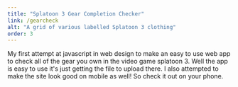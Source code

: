 ```yaml
---
title: "Splatoon 3 Gear Completion Checker"
link: /gearcheck
alt: "A grid of various labelled Splatoon 3 clothing"
order: 3
---
```


My first attempt at javascript in web design to make an easy to use web app to
check all of the gear you own in the video game splatoon 3. Well the app is
easy to use it's just getting the file to upload there. I also attempted to
make the site look good on mobile as well! So check it out on your phone.
